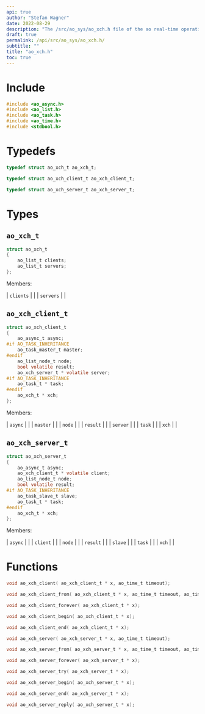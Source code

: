 ```yaml
---
api: true
author: "Stefan Wagner"
date: 2022-08-29
description: "The /src/ao_sys/ao_xch.h file of the ao real-time operating system."
draft: true
permalink: /api/src/ao_sys/ao_xch.h/
subtitle: ""
title: "ao_xch.h"
toc: true
---
```


# Include

```c
#include <ao_async.h>
#include <ao_list.h>
#include <ao_task.h>
#include <ao_time.h>
#include <stdbool.h>
```

# Typedefs

```c
typedef struct ao_xch_t ao_xch_t;
```

```c
typedef struct ao_xch_client_t ao_xch_client_t;
```

```c
typedef struct ao_xch_server_t ao_xch_server_t;
```

# Types

## `ao_xch_t`

```c
struct ao_xch_t
{
    ao_list_t clients;
    ao_list_t servers;
};
```

Members:

| `clients` | |
| `servers` | |

## `ao_xch_client_t`

```c
struct ao_xch_client_t
{
    ao_async_t async;
#if AO_TASK_INHERITANCE
    ao_task_master_t master;
#endif
    ao_list_node_t node;
    bool volatile result;
    ao_xch_server_t * volatile server;
#if AO_TASK_INHERITANCE
    ao_task_t * task;
#endif
    ao_xch_t * xch;
};
```

Members:

| `async` | |
| `master` | |
| `node` | |
| `result` | |
| `server` | |
| `task` | |
| `xch` | |

## `ao_xch_server_t`

```c
struct ao_xch_server_t
{
    ao_async_t async;
    ao_xch_client_t * volatile client;
    ao_list_node_t node;
    bool volatile result;
#if AO_TASK_INHERITANCE
    ao_task_slave_t slave;
    ao_task_t * task;
#endif
    ao_xch_t * xch;
};
```

Members:

| `async` | |
| `client` | |
| `node` | |
| `result` | |
| `slave` | |
| `task` | |
| `xch` | |

# Functions

```c
void ao_xch_client( ao_xch_client_t * x, ao_time_t timeout);
```

```c
void ao_xch_client_from( ao_xch_client_t * x, ao_time_t timeout, ao_time_t beginning);
```

```c
void ao_xch_client_forever( ao_xch_client_t * x);
```

```c
void ao_xch_client_begin( ao_xch_client_t * x);
```

```c
void ao_xch_client_end( ao_xch_client_t * x);
```

```c
void ao_xch_server( ao_xch_server_t * x, ao_time_t timeout);
```

```c
void ao_xch_server_from( ao_xch_server_t * x, ao_time_t timeout, ao_time_t beginning);
```

```c
void ao_xch_server_forever( ao_xch_server_t * x);
```

```c
void ao_xch_server_try( ao_xch_server_t * x);
```

```c
void ao_xch_server_begin( ao_xch_server_t * x);
```

```c
void ao_xch_server_end( ao_xch_server_t * x);
```

```c
void ao_xch_server_reply( ao_xch_server_t * x);
```


